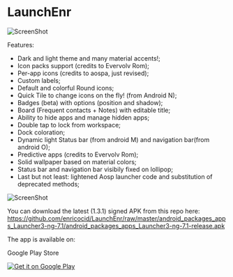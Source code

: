# LaunchEnr

![ScreenShot](https://raw.githubusercontent.com/enricocid/LaunchEnr/master/ic_launcher_home.png)

Features:

- Dark and light theme and many material accents!;
- Icon packs support (credits to Evervolv Rom);
- Per-app icons (credits to aospa, just revised);
- Custom labels;
- Default and colorful Round icons;
- Quick Tile to change icons on the fly! (from Android N);
- Badges (beta) with options (position and shadow);
- Board (Frequent contacts + Notes) with editable title;
- Ability to hide apps and manage hidden apps;
- Double tap to lock from workspace;
- Dock coloration;
- Dynamic light Status bar (from android M) and navigation bar(from android O);
- Predictive apps (credits to Evervolv Rom);
- Solid wallpaper based on material colors;
- Status bar and navigation bar visibily fixed on lollipop;
- Last but not least:
lightened Aosp launcher code and substitution of deprecated methods;


![ScreenShot](https://raw.githubusercontent.com/enricocid/LaunchEnr/master/art.png)


You can download the latest (1.3.1) signed APK from this repo here: https://github.com/enricocid/LaunchEnr/raw/master/android_packages_apps_Launcher3-ng-7.1/android_packages_apps_Launcher3-ng-7.1-release.apk


The app is available on:

Google Play Store

<a href="https://play.google.com/store/apps/details?id=com.enrico.launcher3">
  <img alt="Get it on Google Play"       src="https://raw.githubusercontent.com/enricocid/Storage-USB/master/art/gplay.png" />
</a>